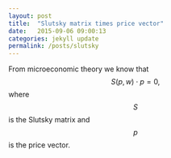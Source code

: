 ```yaml
---
layout: post
title:  "Slutsky matrix times price vector"
date:   2015-09-06 09:00:13
categories: jekyll update
permalink: /posts/slutsky
---
```


From microeconomic theory we know that
$$S(p, w) \cdot p = 0,$$
where $$S$$ is the Slutsky matrix and $$p$$ is the price vector.

